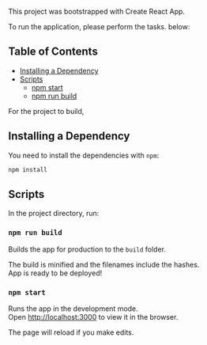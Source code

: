 This project was bootstrapped with Create React App.

To run the application, please perform the tasks. below: <br>


## Table of Contents

- [Installing a Dependency](#installing-a-dependency)
- [Scripts](#available-scripts)
  - [npm start](#npm-start)
  - [npm run build](#npm-run-build)


For the project to build,

## Installing a Dependency

You need to install the dependencies with `npm`:

```sh
npm install
```

## Scripts

In the project directory, run:

### `npm run build`

Builds the app for production to the `build` folder.<br>

The build is minified and the filenames include the hashes.<br>
App is ready to be deployed!

### `npm start`

Runs the app in the development mode.<br>
Open [http://localhost:3000](http://localhost:3000) to view it in the browser.

The page will reload if you make edits.<br>
